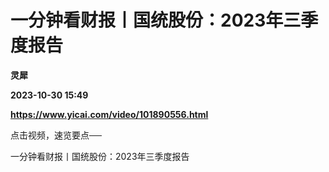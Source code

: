 # 一分钟看财报丨国统股份：2023年三季度报告
**灵犀**

**2023-10-30 15:49**

**https://www.yicai.com/video/101890556.html**

点击视频，速览要点──

一分钟看财报丨国统股份：2023年三季度报告